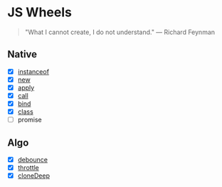 # JS Wheels

> "What I cannot create, I do not understand." — Richard Feynman

## Native

-   [x] [instanceof](https://github.com/AttackOnMorty/js-wheels/blob/main/src/instanceof.js)
-   [x] [new](https://github.com/AttackOnMorty/js-wheels/blob/main/src/new.js)
-   [x] [apply](https://github.com/AttackOnMorty/js-wheels/blob/44e946a6fd124fc04f12cd4d5bb8b9c43701aae9/src/apply-and-call.js?_pjax=%23js-repo-pjax-container%2C%20div%5Bitemtype%3D%22http%3A%2F%2Fschema.org%2FSoftwareSourceCode%22%5D%20main%2C%20%5Bdata-pjax-container%5D#L2)
-   [x] [call](https://github.com/AttackOnMorty/js-wheels/blob/44e946a6fd124fc04f12cd4d5bb8b9c43701aae9/src/apply-and-call.js?_pjax=%23js-repo-pjax-container%2C%20div%5Bitemtype%3D%22http%3A%2F%2Fschema.org%2FSoftwareSourceCode%22%5D%20main%2C%20%5Bdata-pjax-container%5D#L11)
-   [x] [bind](https://github.com/AttackOnMorty/js-wheels/blob/main/src/bind.js)
-   [x] [class](https://github.com/AttackOnMorty/js-wheels/blob/main/src/class.js)
-   [ ] promise

## Algo

-   [x] [debounce](https://github.com/AttackOnMorty/js-wheels/blob/main/src/debounce.js)
-   [x] [throttle](https://github.com/AttackOnMorty/js-wheels/blob/main/src/throttle.js)
-   [x] [cloneDeep](https://github.com/AttackOnMorty/js-wheels/blob/main/src/cloneDeep.js)
